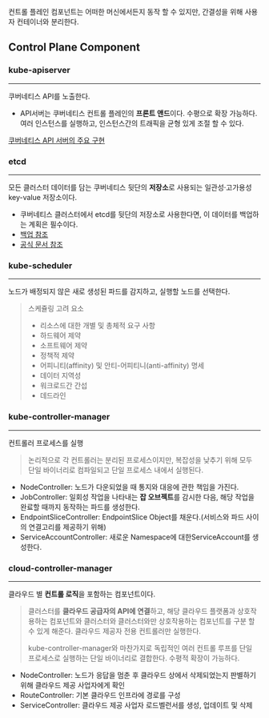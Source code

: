컨트롤 플레인 컴포넌트는 어떠한 머신에서든지 동작 할 수 있지만, 간결성을 위해 사용자 컨테이너와 분리한다.

## Control Plane Component

### kube-apiserver
---
쿠버네티스 API를 노출한다.
- API서버는 쿠버네티스 컨트롤 플레인의 **프론트 앤드**이다.
수평으로 확장 가능하다.
여러 인스턴스를 실행하고, 인스턴스간의 트래픽을 균형 있게 조절 할 수 있다.

[쿠버네티스 API 서버의 주요 구현](https://kubernetes.io/docs/reference/generated/kube-apiserver/)
### etcd
---
모든 클러스터 데이터를 담는 쿠버네티스 뒷단의 **저장소**로 사용되는 일관성·고가용성 key-value 저장소이다.
- 쿠버네티스 클러스터에서 etcd를 뒷단의 저장소로 사용한다면, 이 데이터를 백업하는 계획은 필수이다.
- [백업 참조](https://kubernetes.io/docs/tasks/administer-cluster/configure-upgrade-etcd/#backing-up-an-etcd-cluster)
- [공식 문서 참조](https://etcd.io/docs)

### kube-scheduler
---
노드가 배정되지 않은 새로 생성된 파드를 감지하고, 실행할 노드를 선택한다.

> 스케쥴링 고려 요소
> - 리소스에 대한 개별 및 총체적 요구 사항
> - 하드웨어 제약
> - 소프트웨어 제약
> - 정책적 제약
> - 어피니티(affinity) 및 안티-어피티니(anti-affinity) 명세
> - 데이터 지역성
> - 워크로드간 간섭
> - 데드라인

### kube-controller-manager
---
컨트롤러 프로세스를 실행

> 논리적으로 각 컨트롤러는 분리된 프로세스이지만, 복잡성을 낮추기 위해 모두 단일 바이너리로 컴파일되고 단일 프로세스 내에서 실행된다.

- NodeController: 노드가 다운되었을 때 통지와 대응에 관한 책임을 가진다.
- JobController: 일회성 작업을 나타내는 **잡 오브젝트**를 감시한 다음, 해당 작업을 완료할 때까지 동작하는 파드를 생성한다.
- EndpointSliceController: EndpointSlice Object를 채운다.(서비스와 파드 사이의 연결고리를 제공하기 위해)
- ServiceAccountController: 새로운 Namespace에 대한ServiceAccount를 생성한다.

### cloud-controller-manager
---
클라우드 별 **컨트롤 로직**을 포함하는 컴포넌트이다.

> 클러스터를 **클라우드 공급자의 API에 연결**하고, 해당 클라우드 플랫폼과 상호작용하는 컴포넌트와 클러스터와 클러스터와만 상호작용하는 컴포넌트를 구분 할 수 있게 해준다.
> 클라우드 제공자 전용 컨트롤러만 실행한다.
> 
> kube-controller-manager와 마찬가지로 독립적인 여러 컨트롤 루프를 단일 프로세스로 실행하는 단일 바이너리로 결합한다.
> 수평적 확장이 가능하다.

- NodeController: 노드가 응답을 멈춘 후 클라우드 상에서 삭제되었는지 판별하기 위해 클라우드 제공 사업자에게 확인
- RouteController: 기본 클라우드 인프라에 경로를 구성
- ServiceController: 클라우드 제공 사업자 로드벨런서를 생성, 업데이트 및 삭제



